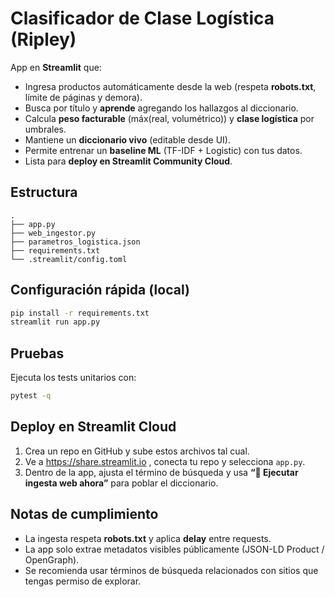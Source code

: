 # Clasificador de Clase Logística (Ripley)

App en **Streamlit** que:
- Ingresa productos automáticamente desde la web (respeta **robots.txt**, límite de páginas y demora).
- Busca por título y **aprende** agregando los hallazgos al diccionario.
- Calcula **peso facturable** (máx(real, volumétrico)) y **clase logística** por umbrales.
- Mantiene un **diccionario vivo** (editable desde UI).
- Permite entrenar un **baseline ML** (TF-IDF + Logistic) con tus datos.
- Lista para **deploy en Streamlit Community Cloud**.

## Estructura
```
.
├── app.py
├── web_ingestor.py
├── parametros_logistica.json
├── requirements.txt
└── .streamlit/config.toml
```

## Configuración rápida (local)
```bash
pip install -r requirements.txt
streamlit run app.py
```

## Pruebas

Ejecuta los tests unitarios con:

```bash
pytest -q
```

## Deploy en Streamlit Cloud
1. Crea un repo en GitHub y sube estos archivos tal cual.
2. Ve a https://share.streamlit.io , conecta tu repo y selecciona `app.py`.
3. Dentro de la app, ajusta el término de búsqueda y usa **“🚀 Ejecutar ingesta web ahora”** para poblar el diccionario.

## Notas de cumplimiento
- La ingesta respeta **robots.txt** y aplica **delay** entre requests.
- La app solo extrae metadatos visibles públicamente (JSON-LD Product / OpenGraph).
- Se recomienda usar términos de búsqueda relacionados con sitios que tengas permiso de explorar.
